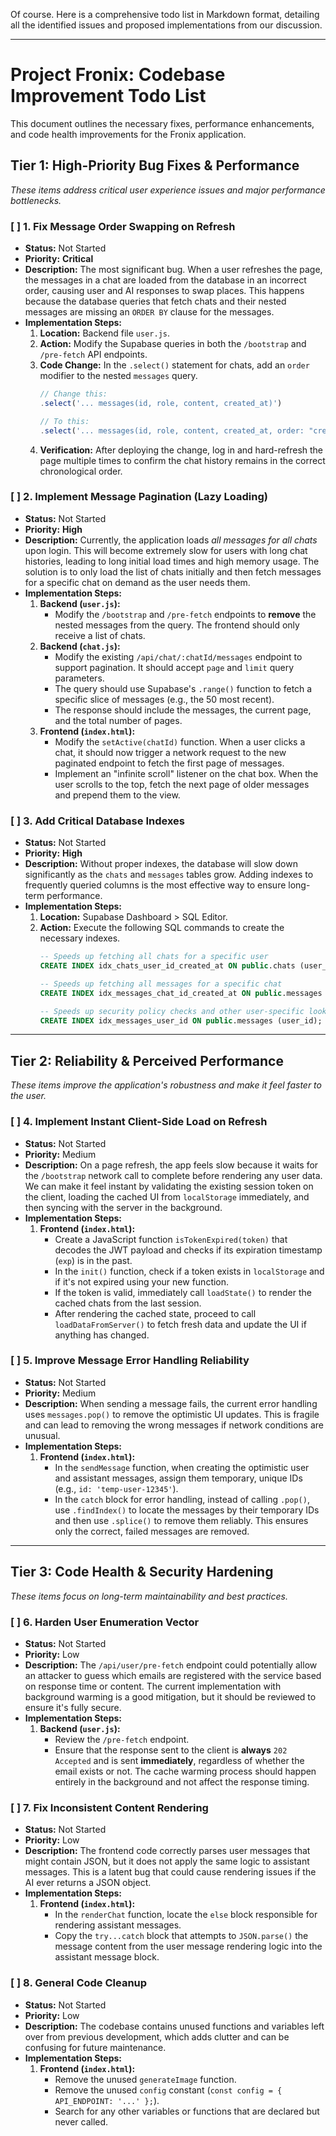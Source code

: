 Of course. Here is a comprehensive todo list in Markdown format, detailing all the identified issues and proposed implementations from our discussion.

---

# Project Fronix: Codebase Improvement Todo List

This document outlines the necessary fixes, performance enhancements, and code health improvements for the Fronix application.

## Tier 1: High-Priority Bug Fixes & Performance

*These items address critical user experience issues and major performance bottlenecks.*

### [ ] 1. Fix Message Order Swapping on Refresh

-   **Status:** Not Started
-   **Priority:** **Critical**
-   **Description:** The most significant bug. When a user refreshes the page, the messages in a chat are loaded from the database in an incorrect order, causing user and AI responses to swap places. This happens because the database queries that fetch chats and their nested messages are missing an `ORDER BY` clause for the messages.
-   **Implementation Steps:**
    1.  **Location:** Backend file `user.js`.
    2.  **Action:** Modify the Supabase queries in both the `/bootstrap` and `/pre-fetch` API endpoints.
    3.  **Code Change:** In the `.select()` statement for chats, add an `order` modifier to the nested `messages` query.
        ```javascript
        // Change this:
        .select('... messages(id, role, content, created_at)')

        // To this:
        .select('... messages(id, role, content, created_at, order: "created_at")')
        ```
    4.  **Verification:** After deploying the change, log in and hard-refresh the page multiple times to confirm the chat history remains in the correct chronological order.

### [ ] 2. Implement Message Pagination (Lazy Loading)

-   **Status:** Not Started
-   **Priority:** **High**
-   **Description:** Currently, the application loads *all messages for all chats* upon login. This will become extremely slow for users with long chat histories, leading to long initial load times and high memory usage. The solution is to only load the list of chats initially and then fetch messages for a specific chat on demand as the user needs them.
-   **Implementation Steps:**
    1.  **Backend (`user.js`):**
        -   Modify the `/bootstrap` and `/pre-fetch` endpoints to **remove** the nested messages from the query. The frontend should only receive a list of chats.
    2.  **Backend (`chat.js`):**
        -   Modify the existing `/api/chat/:chatId/messages` endpoint to support pagination. It should accept `page` and `limit` query parameters.
        -   The query should use Supabase's `.range()` function to fetch a specific slice of messages (e.g., the 50 most recent).
        -   The response should include the messages, the current page, and the total number of pages.
    3.  **Frontend (`index.html`):**
        -   Modify the `setActive(chatId)` function. When a user clicks a chat, it should now trigger a network request to the new paginated endpoint to fetch the first page of messages.
        -   Implement an "infinite scroll" listener on the chat box. When the user scrolls to the top, fetch the next page of older messages and prepend them to the view.

### [ ] 3. Add Critical Database Indexes

-   **Status:** Not Started
-   **Priority:** **High**
-   **Description:** Without proper indexes, the database will slow down significantly as the `chats` and `messages` tables grow. Adding indexes to frequently queried columns is the most effective way to ensure long-term performance.
-   **Implementation Steps:**
    1.  **Location:** Supabase Dashboard > SQL Editor.
    2.  **Action:** Execute the following SQL commands to create the necessary indexes.
        ```sql
        -- Speeds up fetching all chats for a specific user
        CREATE INDEX idx_chats_user_id_created_at ON public.chats (user_id, created_at DESC);

        -- Speeds up fetching all messages for a specific chat
        CREATE INDEX idx_messages_chat_id_created_at ON public.messages (chat_id, created_at DESC);

        -- Speeds up security policy checks and other user-specific lookups
        CREATE INDEX idx_messages_user_id ON public.messages (user_id);
        ```

---

## Tier 2: Reliability & Perceived Performance

*These items improve the application's robustness and make it feel faster to the user.*

### [ ] 4. Implement Instant Client-Side Load on Refresh

-   **Status:** Not Started
-   **Priority:** Medium
-   **Description:** On a page refresh, the app feels slow because it waits for the `/bootstrap` network call to complete before rendering any user data. We can make it feel instant by validating the existing session token on the client, loading the cached UI from `localStorage` immediately, and then syncing with the server in the background.
-   **Implementation Steps:**
    1.  **Frontend (`index.html`):**
        -   Create a JavaScript function `isTokenExpired(token)` that decodes the JWT payload and checks if its expiration timestamp (`exp`) is in the past.
        -   In the `init()` function, check if a token exists in `localStorage` and if it's not expired using your new function.
        -   If the token is valid, immediately call `loadState()` to render the cached chats from the last session.
        -   After rendering the cached state, proceed to call `loadDataFromServer()` to fetch fresh data and update the UI if anything has changed.

### [ ] 5. Improve Message Error Handling Reliability

-   **Status:** Not Started
-   **Priority:** Medium
-   **Description:** When sending a message fails, the current error handling uses `messages.pop()` to remove the optimistic UI updates. This is fragile and can lead to removing the wrong messages if network conditions are unusual.
-   **Implementation Steps:**
    1.  **Frontend (`index.html`):**
        -   In the `sendMessage` function, when creating the optimistic user and assistant messages, assign them temporary, unique IDs (e.g., `id: 'temp-user-12345'`).
        -   In the `catch` block for error handling, instead of calling `.pop()`, use `.findIndex()` to locate the messages by their temporary IDs and then use `.splice()` to remove them reliably. This ensures only the correct, failed messages are removed.

---

## Tier 3: Code Health & Security Hardening

*These items focus on long-term maintainability and best practices.*

### [ ] 6. Harden User Enumeration Vector

-   **Status:** Not Started
-   **Priority:** Low
-   **Description:** The `/api/user/pre-fetch` endpoint could potentially allow an attacker to guess which emails are registered with the service based on response time or content. The current implementation with background warming is a good mitigation, but it should be reviewed to ensure it's fully secure.
-   **Implementation Steps:**
    1.  **Backend (`user.js`):**
        -   Review the `/pre-fetch` endpoint.
        -   Ensure that the response sent to the client is **always** `202 Accepted` and is sent **immediately**, regardless of whether the email exists or not. The cache warming process should happen entirely in the background and not affect the response timing.

### [ ] 7. Fix Inconsistent Content Rendering

-   **Status:** Not Started
-   **Priority:** Low
-   **Description:** The frontend code correctly parses user messages that might contain JSON, but it does not apply the same logic to assistant messages. This is a latent bug that could cause rendering issues if the AI ever returns a JSON object.
-   **Implementation Steps:**
    1.  **Frontend (`index.html`):**
        -   In the `renderChat` function, locate the `else` block responsible for rendering assistant messages.
        -   Copy the `try...catch` block that attempts to `JSON.parse()` the message content from the user message rendering logic into the assistant message block.

### [ ] 8. General Code Cleanup

-   **Status:** Not Started
-   **Priority:** Low
-   **Description:** The codebase contains unused functions and variables left over from previous development, which adds clutter and can be confusing for future maintenance.
-   **Implementation Steps:**
    1.  **Frontend (`index.html`):**
        -   Remove the unused `generateImage` function.
        -   Remove the unused `config` constant (`const config = { API_ENDPOINT: '...' };`).
        -   Search for any other variables or functions that are declared but never called.